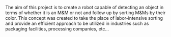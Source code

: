 The aim of this project is to create a robot capable of detecting an object in terms of whether it is an 
M&M or not and follow up by sorting M&Ms by their color. This concept was created to take the 
place of labor-intensive sorting and provide an efficient approach to be utilized in industries such as 
packaging facilities, processing companies, etc...  
